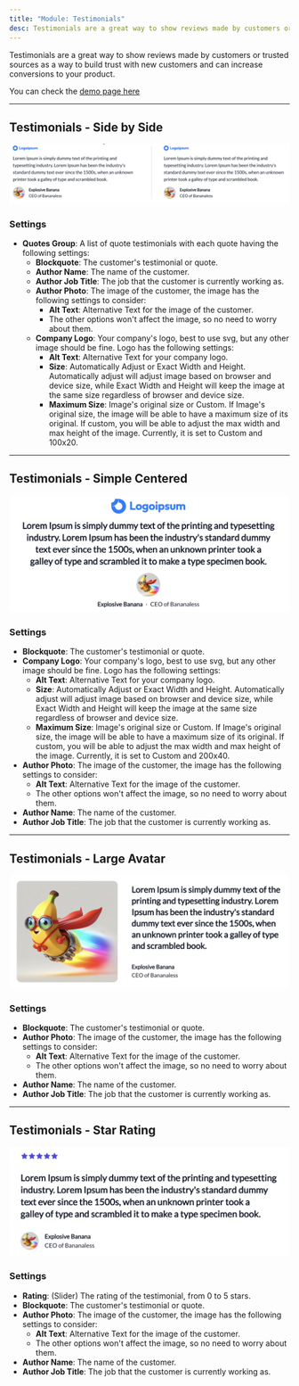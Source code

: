 ```yaml
---
title: "Module: Testimonials"
desc: Testimonials are a great way to show reviews made by customers or trusted sources as a way to build trust with new customers and can increase conversions to your product.
---
```


Testimonials are a great way to show reviews made by customers or trusted sources as a way to build trust with new customers and can increase conversions to your product.

You can check the [demo page here](https://143910617.hs-sites-eu1.com/module-testimonials)

---

## Testimonials - Side by Side

<img src="./tm-side-by-side.png" alt="Screenshot of Module Side by Side Testimonial" />

### Settings

- **Quotes Group**: A list of quote testimonials with each quote having the following settings:
  - **Blockquote**: The customer's testimonial or quote.
  - **Author Name**: The name of the customer.
  - **Author Job Title**: The job that the customer is currently working as.
  - **Author Photo**: The image of the customer, the image has the following settings to consider:
    - **Alt Text**: Alternative Text for the image of the customer.
    - The other options won't affect the image, so no need to worry about them.
  - **Company Logo**: Your company's logo, best to use svg, but any other image should be fine. Logo has the following settings:
    - **Alt Text**: Alternative Text for your company logo.
    - **Size**: Automatically Adjust or Exact Width and Height. Automatically adjust will adjust image based on browser and device size, while Exact Width and Height will keep the image at the same size regardless of browser and device size.
    - **Maximum Size**: Image's original size or Custom. If Image's original size, the image will be able to have a maximum size of its original.
      If custom, you will be able to adjust the max width and max height of the image. Currently, it is set to Custom and 100x20.

---

## Testimonials - Simple Centered

<img src="./tm-simple-centered.png" alt="Screenshot of Module Simple Centered Testimonial" eleventy:widths="700" />

### Settings

- **Blockquote**: The customer's testimonial or quote.
- **Company Logo**: Your company's logo, best to use svg, but any other image should be fine. Logo has the following settings:
  - **Alt Text**: Alternative Text for your company logo.
  - **Size**: Automatically Adjust or Exact Width and Height. Automatically adjust will adjust image based on browser and device size, while Exact Width and Height will keep the image at the same size regardless of browser and device size.
  - **Maximum Size**: Image's original size or Custom. If Image's original size, the image will be able to have a maximum size of its original.
    If custom, you will be able to adjust the max width and max height of the image. Currently, it is set to Custom and 200x40.
- **Author Photo**: The image of the customer, the image has the following settings to consider:
  - **Alt Text**: Alternative Text for the image of the customer.
  - The other options won't affect the image, so no need to worry about them.
- **Author Name**: The name of the customer.
- **Author Job Title**: The job that the customer is currently working as.

---

## Testimonials - Large Avatar

<img src="./tm-large-avatar.png" alt="Screenshot of Module Large Avatar Testimonial" eleventy:widths="700" />

### Settings

- **Blockquote**: The customer's testimonial or quote.
- **Author Photo**: The image of the customer, the image has the following settings to consider:
  - **Alt Text**: Alternative Text for the image of the customer.
  - The other options won't affect the image, so no need to worry about them.
- **Author Name**: The name of the customer.
- **Author Job Title**: The job that the customer is currently working as.

---

## Testimonials - Star Rating

<img src="./tm-star-rating.png" alt="Screenshot of Module Star Rating Testimonial" eleventy:widths="700" />

### Settings

- **Rating**: (Slider) The rating of the testimonial, from 0 to 5 stars.
- **Blockquote**: The customer's testimonial or quote.
- **Author Photo**: The image of the customer, the image has the following settings to consider:
  - **Alt Text**: Alternative Text for the image of the customer.
  - The other options won't affect the image, so no need to worry about them.
- **Author Name**: The name of the customer.
- **Author Job Title**: The job that the customer is currently working as.
